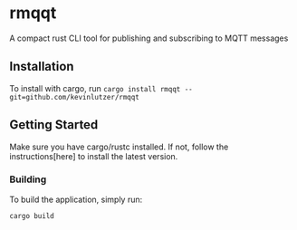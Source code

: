 # rmqqt

A compact rust CLI tool for publishing and subscribing to MQTT messages

## Installation

To install with cargo, run `cargo install rmqqt --git=github.com/kevinlutzer/rmqqt`

## Getting Started

Make sure you have cargo/rustc installed. If not, follow the instructions[here] to install the latest version.

### Building

To build the application, simply run:

``` bash
cargo build
```

